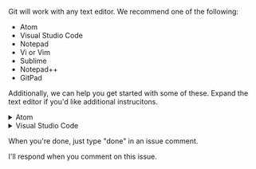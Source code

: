 Git will work with any text editor. We recommend one of the following:

- Atom
- Visual Studio Code
- Notepad
- Vi or Vim
- Sublime
- Notepad++
- GitPad

Additionally, we can help you get started with some of these. Expand the text editor if you'd like additional instrucitons.

<details>
    <summary>Atom</summary>

1. Download Atom at https://atom.io. It may also already be installed on your machine, or downloadable through your organization's software directory as a pre-approved application.
1. Read the docs on [Git support](https://flight-manual.atom.io/using-atom/sections/version-control-in-atom/) and on [GitHub Support](https://flight-manual.atom.io/using-atom/sections/github-package/) already built into Atom.
1. There will be times when Git will ask you for input, to configure Atom as your editor at those times, type:
    ```shell
    git config --global core.editor "atom --wait"
    ```
    
    See the [docs on Atom as a Commit editor](https://flight-manual.atom.io/using-atom/sections/version-control-in-atom/#commit-editor) for more information.
</details>

<details>
    <summary>Visual Studio Code</summary>

1. Download Visual Studio Code at https://code.visualstudio.com. It may also already be installed on your machine, or downloadable through your organization's software directory as a pre-approved application.
1. Read the [docs on Git support](https://code.visualstudio.com/docs/editor/versioncontrol#_git-support) already built into VS Code.
1. There will be times when Git will ask you for input, to configure VS Code as your editor at those times, type:
    ```shell
    git config --global core.editor "code --wait"
    ```
    
    See the [docs on VS Code as Git editor](https://code.visualstudio.com/Docs/editor/versioncontrol#_vs-code-as-git-editor) for more information.
1. If you'd like to view Pull Requests within VS Code, install the official [GitHub Pull Requests extension](https://marketplace.visualstudio.com/items?itemName=GitHub.vscode-pull-request-github).     
</details>

When you're done, just type "done" in an issue comment.

I'll respond when you comment on this issue.